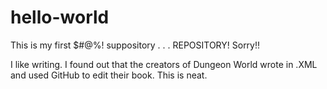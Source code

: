 # hello-world
This is my first $#@%! suppository . . . REPOSITORY! Sorry!!

I like writing. I found out that the creators of Dungeon World wrote in .XML and used GitHub to edit their book.
This is neat.

